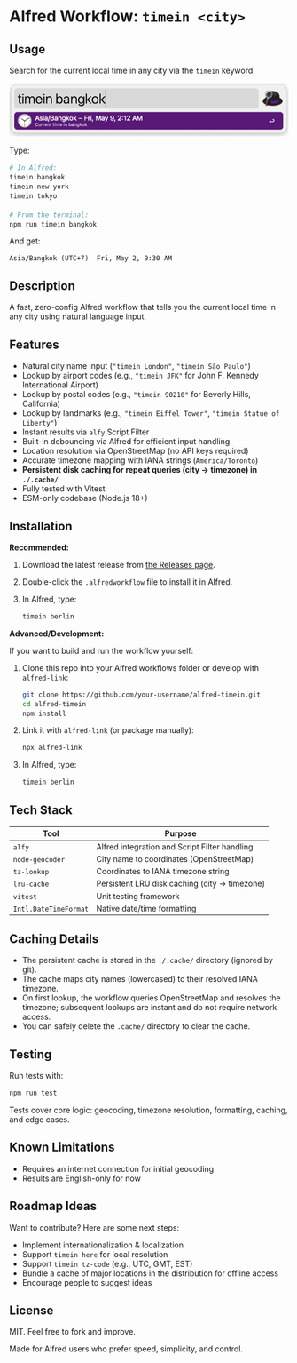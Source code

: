 # Alfred Workflow: `timein <city>`

## Usage

Search for the current local time in any city via the `timein` keyword.

<p align="center">
  <img src="docs/timein-screenshot.png" alt="Alfred Timein Workflow Screenshot" width="600" />
</p>

Type:

```bash
# In Alfred:
timein bangkok
timein new york
timein tokyo

# From the terminal:
npm run timein bangkok
```

And get:

```text
Asia/Bangkok (UTC+7)  Fri, May 2, 9:30 AM
```

## Description

A fast, zero-config Alfred workflow that tells you the current local time in any city using natural language input.

## Features

- Natural city name input (`"timein London"`, `"timein São Paulo"`)
- Lookup by airport codes (e.g., `"timein JFK"` for John F. Kennedy International Airport)
- Lookup by postal codes (e.g., `"timein 90210"` for Beverly Hills, California)
- Lookup by landmarks (e.g., `"timein Eiffel Tower"`, `"timein Statue of Liberty"`)
- Instant results via `alfy` Script Filter
- Built-in debouncing via Alfred for efficient input handling
- Location resolution via OpenStreetMap (no API keys required)
- Accurate timezone mapping with IANA strings (`America/Toronto`)
- **Persistent disk caching for repeat queries (city → timezone) in `./.cache/`**
- Fully tested with Vitest
- ESM-only codebase (Node.js 18+)

## Installation

**Recommended:**

1. Download the latest release from [the Releases page](https://github.com/loginx/alfred-timein/releases/latest).
2. Double-click the `.alfredworkflow` file to install it in Alfred.
3. In Alfred, type:

    ```bash
    timein berlin
    ```

**Advanced/Development:**

If you want to build and run the workflow yourself:

1. Clone this repo into your Alfred workflows folder or develop with `alfred-link`:

    ```bash
    git clone https://github.com/your-username/alfred-timein.git
    cd alfred-timein
    npm install
    ```

2. Link it with `alfred-link` (or package manually):

    ```bash
    npx alfred-link
    ```

3. In Alfred, type:

    ```bash
    timein berlin
    ```

## Tech Stack

| Tool         | Purpose                            |
|--------------|------------------------------------|
| `alfy`       | Alfred integration and Script Filter handling |
| `node-geocoder` | City name to coordinates (OpenStreetMap) |
| `tz-lookup` | Coordinates to IANA timezone string |
| `lru-cache` | Persistent LRU disk caching (city → timezone) |
| `vitest`    | Unit testing framework |
| `Intl.DateTimeFormat` | Native date/time formatting |

## Caching Details

- The persistent cache is stored in the `./.cache/` directory (ignored by git).
- The cache maps city names (lowercased) to their resolved IANA timezone.
- On first lookup, the workflow queries OpenStreetMap and resolves the timezone; subsequent lookups are instant and do not require network access.
- You can safely delete the `.cache/` directory to clear the cache.

## Testing

Run tests with:

```bash
npm run test
```

Tests cover core logic: geocoding, timezone resolution, formatting, caching, and edge cases.

## Known Limitations

- Requires an internet connection for initial geocoding
- Results are English-only for now

## Roadmap Ideas

Want to contribute? Here are some next steps:

- Implement internationalization & localization
- Support `timein here` for local resolution
- Support `timein tz-code` (e.g., UTC, GMT, EST)
- Bundle a cache of major locations in the distribution for offline access
- Encourage people to suggest ideas

## License

MIT. Feel free to fork and improve.

Made for Alfred users who prefer speed, simplicity, and control.
